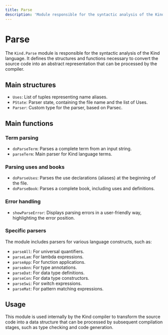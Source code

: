 ```yaml
---
title: Parse
description: 'Module responsible for the syntactic analysis of the Kind language'
---
```


# Parse

The `Kind.Parse` module is responsible for the syntactic analysis of the Kind language. It defines the structures and functions necessary to convert the source code into an abstract representation that can be processed by the compiler.

## Main structures

- `Uses`: List of tuples representing name aliases.
- `PState`: Parser state, containing the file name and the list of Uses.
- `Parser`: Custom type for the parser, based on Parsec.

## Main functions

### Term parsing

- `doParseTerm`: Parses a complete term from an input string.
- `parseTerm`: Main parser for Kind language terms.

### Parsing uses and books

- `doParseUses`: Parses the use declarations (aliases) at the beginning of the file.
- `doParseBook`: Parses a complete book, including uses and definitions.

### Error handling

- `showParseError`: Displays parsing errors in a user-friendly way, highlighting the error position.

### Specific parsers

The module includes parsers for various language constructs, such as:

- `parseAll`: For universal quantifiers.
- `parseLam`: For lambda expressions.
- `parseApp`: For function applications.
- `parseAnn`: For type annotations.
- `parseDat`: For data type definitions.
- `parseCon`: For data type constructors.
- `parseSwi`: For switch expressions.
- `parseMat`: For pattern matching expressions.

## Usage

This module is used internally by the Kind compiler to transform the source code into a data structure that can be processed by subsequent compilation stages, such as type checking and code generation.
